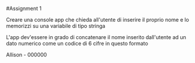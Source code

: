 #Assignment 1

Creare una console app che chieda all'utente di inserire il proprio nome e lo memorizzi su una variabile di tipo stringa

L'app dev'essere in grado di concatenare il nome inserito dall'utente ad un dato numerico come un codice di 6 cifre in questo formato

Allison - 000000